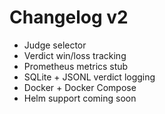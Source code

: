 # Changelog v2

- Judge selector
- Verdict win/loss tracking
- Prometheus metrics stub
- SQLite + JSONL verdict logging
- Docker + Docker Compose
- Helm support coming soon
